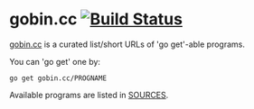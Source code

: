 # gobin.cc [![Build Status](https://travis-ci.org/motemen/gobin.cc.svg?branch=master)](https://travis-ci.org/motemen/gobin.cc)

[gobin.cc](https://gobin.cc) is a curated list/short URLs of 'go get'-able programs.

You can 'go get' one by:

    go get gobin.cc/PROGNAME

Available programs are listed in [SOURCES](./SOURCES).
